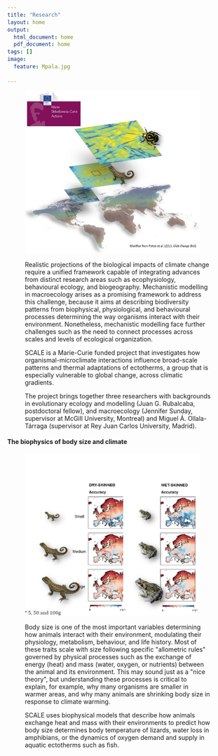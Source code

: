```yaml
---
title: "Research"
layout: home
output:
  html_document: home
  pdf_document: home
tags: []
image:
  feature: Mpala.jpg

---
```


<figure class = "half">
<img src="/images/SCALE.jpg" height="370px" width="400px"> 

<p>Realistic projections of the biological impacts of climate change require a unified framework capable of integrating advances from distinct research areas such as ecophysiology, behavioural ecology, and biogeography. Mechanistic modelling in macroecology arises as a promising framework to address this challenge, because it aims at describing biodiversity patterns from biophysical, physiological, and behavioural processes determining the way organisms interact with their environment. Nonetheless, mechanistic modelling face further challenges such as the need to connect processes across scales and levels of ecological organization.</p>
<p>SCALE is a Marie-Curie funded project that investigates how organismal-microclimate interactions influence broad-scale patterns and thermal adaptations of ectotherms, a group that is especially vulnerable to global change, across climatic gradients.</p>
<p>The project brings together three researchers with backgrounds in evolutionary ecology and modelling (Juan G. Rubalcaba, postdoctoral fellow), and macroecology (Jennifer Sunday, supervisor at McGill University, Montreal) and Miguel Á. Ollala-Tárraga (supervisor at Rey Juan Carlos University, Madrid).</p>

</figure>

<h4> The biophysics of body size and climate </h4>
<figure class = "half">
<img src="/images/maps.jpg" height="370px" width="400px"> 

Body size is one of the most important variables determining how animals interact with their environment, modulating their physiology, metabolism, behaviour, and life history. Most of these traits scale with size following specific "allometric rules" governed by physical processes such as the exchange of energy (heat) and mass (water, oxygen, or nutrients) between the animal and its environment. This may sound just as a "nice theory", but understanding these processes is critical to explain, for example, why many organisms are smaller in warmer areas, and why many animals are shrinking body size in response to climate warming.

<p> SCALE uses biophysical models that describe how animals exchange heat and mass with their environments to predict how body size determines body temperature of lizards, water loss in amphibians, or the dynamics of oxygen demand and supply in aquatic ectotherms such as fish. </p>

</figure> 
